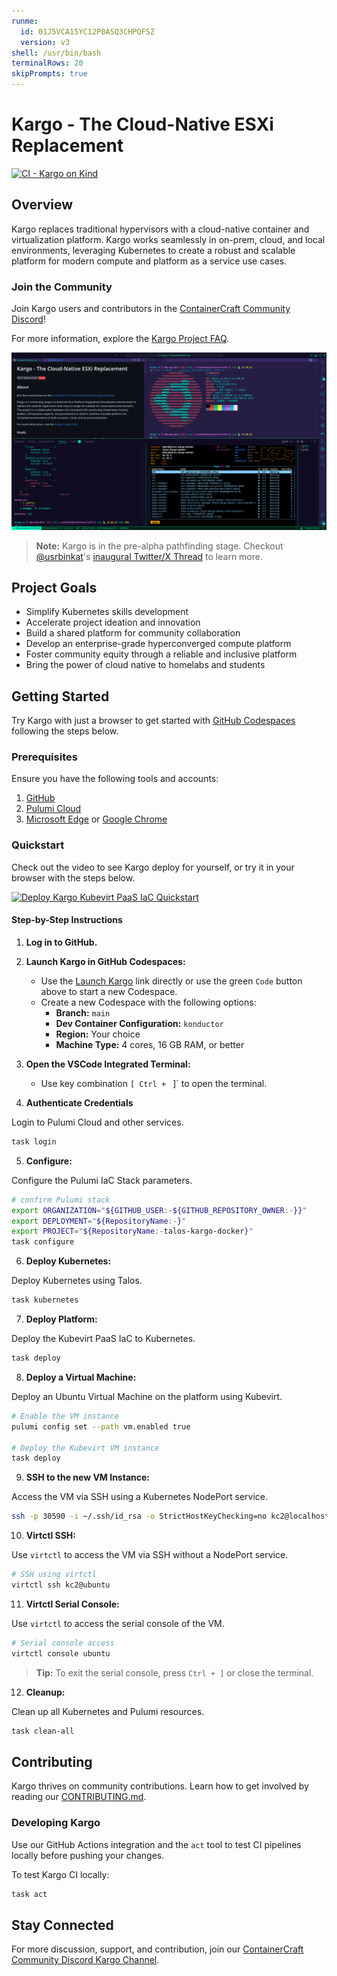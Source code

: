 ```yaml
---
runme:
  id: 01J5VCA15YC12P0ASQ3CHPQFSZ
  version: v3
shell: /usr/bin/bash
terminalRows: 20
skipPrompts: true
---
```


# Kargo - The Cloud-Native ESXi Replacement

[![CI - Kargo on Kind](https://github.com/ContainerCraft/Kargo/actions/workflows/readme.yaml/badge.svg)](https://github.com/ContainerCraft/Kargo/actions/workflows/readme.yaml)

## Overview

Kargo replaces traditional hypervisors with a cloud-native container and virtualization platform. Kargo works seamlessly in on-prem, cloud, and local environments, leveraging Kubernetes to create a robust and scalable platform for modern compute and platform as a service use cases.

### Join the Community

Join Kargo users and contributors in the [ContainerCraft Community Discord](https://discord.gg/Jb5jgDCksX)!

For more information, explore the [Kargo Project FAQ](FAQ.md).

![Kargo in Konductor Devcontainer](.github/images/konductor-docker-linux-devcontainer.png?raw=true "Kargo Konductor Codespaces")

> **Note:** Kargo is in the pre-alpha pathfinding stage. Checkout [@usrbinkat](https://twitter.com/usrbinkat)'s [inaugural Twitter/X Thread](https://x.com/usrbinkat/status/1749186949590794551) to learn more.

## Project Goals

- Simplify Kubernetes skills development
- Accelerate project ideation and innovation
- Build a shared platform for community collaboration
- Develop an enterprise-grade hyperconverged compute platform
- Foster community equity through a reliable and inclusive platform
- Bring the power of cloud native to homelabs and students

## Getting Started

Try Kargo with just a browser to get started with [GitHub Codespaces](https://github.com/features/codespaces) following the steps below.

### Prerequisites

Ensure you have the following tools and accounts:

1. [GitHub](https://github.com)
2. [Pulumi Cloud](https://app.pulumi.com/signup)
3. [Microsoft Edge](https://www.microsoft.com/en-us/edge) or [Google Chrome](https://www.google.com/chrome)

### Quickstart

Check out the video to see Kargo deploy for yourself, or try it in your browser with the steps below.

[![Deploy Kargo Kubevirt PaaS IaC Quickstart](https://img.youtube.com/vi/qo7EfF-xdK0/0.jpg)](https://www.youtube.com/watch?v=qo7EfF-xdK0)

#### Step-by-Step Instructions

1. **Log in to GitHub.**
2. **Launch Kargo in GitHub Codespaces:**

   - Use the [Launch Kargo](https://bit.ly/launch-kargo-kubevirt-paas-in-github-codespaces) link directly or use the green `Code` button above to start a new Codespace.
   - Create a new Codespace with the following options:
      - **Branch:** `main`
      - **Dev Container Configuration:** `konductor`
      - **Region:** Your choice
      - **Machine Type:** 4 cores, 16 GB RAM, or better

3. **Open the VSCode Integrated Terminal:**

   - Use key combination `[ Ctrl + ` ]` to open the terminal.

4. **Authenticate Credentials**

Login to Pulumi Cloud and other services.

```bash {"id":"01J5VC1KTJBR22WEDNSSGTNAX4","name":"login"}
task login
```

5. **Configure:**

Configure the Pulumi IaC Stack parameters.

```bash {"id":"01J5VC1KTJBR22WEDNSWYBKNQS","name":"configure"}
# confirm Pulumi stack
export ORGANIZATION="${GITHUB_USER:-${GITHUB_REPOSITORY_OWNER:-}}"
export DEPLOYMENT="${RepositoryName:-}"
export PROJECT="${RepositoryName:-talos-kargo-docker}"
task configure
```

6. **Deploy Kubernetes:**

Deploy Kubernetes using Talos.

```bash {"id":"01J5VC1KTJBR22WEDNSX4RHEG2","name":"kubernetes"}
task kubernetes
```

7. **Deploy Platform:**

Deploy the Kubevirt PaaS IaC to Kubernetes.

```bash {"excludeFromRunAll":"false","id":"01J5VC1KTJBR22WEDNSZW7QADA","name":"deploy"}
task deploy
```

8. **Deploy a Virtual Machine:**

Deploy an Ubuntu Virtual Machine on the platform using Kubevirt.

```bash {"excludeFromRunAll":"true","id":"01J5VC1KTJBR22WEDNT2EWEW9Q","name":"vm"}
# Enable the VM instance
pulumi config set --path vm.enabled true

# Deploy the Kubevirt VM instance
task deploy
```

9. **SSH to the new VM Instance:**

Access the VM via SSH using a Kubernetes NodePort service.

```bash {"excludeFromRunAll":"true","id":"01J5VC1KTJBR22WEDNT3YSQGM0","name":"ssh"}
ssh -p 30590 -i ~/.ssh/id_rsa -o StrictHostKeyChecking=no kc2@localhost screenfetch
```

10. **Virtctl SSH:**

Use `virtctl` to access the VM via SSH without a NodePort service.

```bash {"excludeFromRunAll":"true","id":"01J5VC1KTJBR22WEDNT6VNC5EK","name":"virtctl-ssh"}
# SSH using virtctl
virtctl ssh kc2@ubuntu
```

11. **Virtctl Serial Console:**

Use `virtctl` to access the serial console of the VM.

```bash {"excludeFromRunAll":"true","id":"01J5VC1KTJBR22WEDNT7BDRMAV","name":"virtctl-console"}
# Serial console access
virtctl console ubuntu
```

> **Tip:** To exit the serial console, press `Ctrl + ]` or close the terminal.

12. **Cleanup:**

Clean up all Kubernetes and Pulumi resources.

```bash {"excludeFromRunAll":"true","id":"01J5VC1KTJBR22WEDNT7BDRMAV","name":"clean"}
task clean-all
```

## Contributing

Kargo thrives on community contributions. Learn how to get involved by reading our [CONTRIBUTING.md](https://github.com/ContainerCraft/Kargo/issues/22).

### Developing Kargo

Use our GitHub Actions integration and the `act` tool to test CI pipelines locally before pushing your changes.

To test Kargo CI locally:

```bash {"excludeFromRunAll":"true","id":"01J5VC1KTJBR22WEDNT92WYZEH"}
task act
```

## Stay Connected

For more discussion, support, and contribution, join our [ContainerCraft Community Discord Kargo Channel](https://discord.gg/Jb5jgDCksX).
